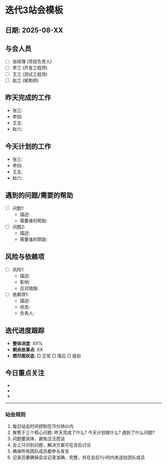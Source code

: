 # 迭代3站会模板

## 日期: 2025-08-XX

## 与会人员
- [ ] 张经理 (项目负责人)
- [ ] 李工 (开发工程师)
- [ ] 王工 (测试工程师)
- [ ] 赵工 (架构师)

## 昨天完成的工作
- 张三: 
- 李四: 
- 王五: 
- 赵六: 

## 今天计划的工作
- 张三: 
- 李四: 
- 王五: 
- 赵六: 

## 遇到的问题/需要的帮助
- [ ] 问题1: 
  - 描述: 
  - 需要谁的帮助: 
- [ ] 问题2: 
  - 描述: 
  - 需要谁的帮助: 

## 风险与依赖项
- [ ] 风险1: 
  - 描述: 
  - 影响: 
  - 应对措施: 
- [ ] 依赖项1: 
  - 描述: 
  - 状态: 
  - 负责人: 

## 迭代进度跟踪
- **整体进度**: XX% 
- **剩余故事点**: XX 
- **燃尽图状态**: □ 正常 □ 落后 □ 提前

## 今日重点关注
- 
- 
- 

---

### 站会规则
1. 每日站会时间控制在15分钟以内
2. 聚焦于三个核心问题: 昨天完成了什么? 今天计划做什么? 遇到了什么问题?
3. 问题要具体，避免泛泛而谈
4. 会上只识别问题，解决方案可在会后讨论
5. 确保所有团队成员都参与发言
6. 记录员要确保会议记录准确、完整，并在会后1小时内发送给团队成员